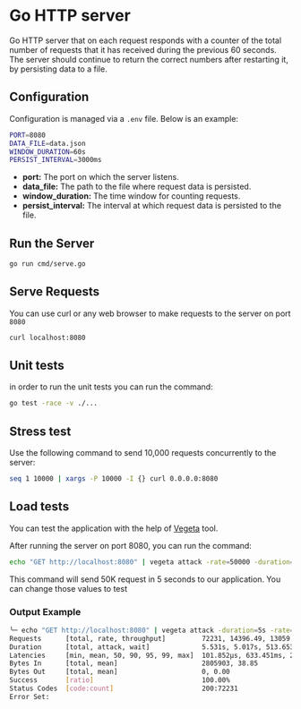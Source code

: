 # Go HTTP server 

Go HTTP server that on each request responds with a counter of the total number of requests that it has received during the previous 60 seconds. The server should continue to return the correct numbers after restarting it, by
persisting data to a file.

## Configuration

Configuration is managed via a `.env` file. Below is an example:

```bash
PORT=8080
DATA_FILE=data.json
WINDOW_DURATION=60s
PERSIST_INTERVAL=3000ms
```

- <b>port:</b> The port on which the server listens.
- <b> data_file:</b>  The path to the file where request data is persisted.
- <b> window_duration:</b>  The time window for counting requests.
- <b> persist_interval:</b>  The interval at which request data is persisted to the file.

## Run the Server

```bash
go run cmd/serve.go
``` 

## Serve Requests 
You can use curl or any web browser to make requests to the server on port `8080`
```bash
curl localhost:8080
```

## Unit tests

in order to run the unit tests you can run the command:

 ```bash
go test -race -v ./...
``` 

## Stress test  
Use the following command to send 10,000 requests concurrently to the server:

 ```bash
seq 1 10000 | xargs -P 10000 -I {} curl 0.0.0.0:8080
``` 


## Load tests

You can test the application with the help of [Vegeta](https://github.com/tsenart/vegeta) tool.

After running the server on port 8080, you can run the command:


 ```bash
echo "GET http://localhost:8080" | vegeta attack -rate=50000 -duration=5s| vegeta report
``` 


This command will send 50K request in 5 seconds to our application. You can change those values to test

### Output Example

``` bash 
╰─ echo "GET http://localhost:8080" | vegeta attack -duration=5s -rate=50000 | vegeta report
Requests      [total, rate, throughput]         72231, 14396.49, 13059.50
Duration      [total, attack, wait]             5.531s, 5.017s, 513.653ms
Latencies     [min, mean, 50, 90, 95, 99, max]  101.852µs, 633.451ms, 273.701ms, 1.599s, 1.792s, 1.89s, 3.2s
Bytes In      [total, mean]                     2805903, 38.85
Bytes Out     [total, mean]                     0, 0.00
Success       [ratio]                           100.00%
Status Codes  [code:count]                      200:72231  
Error Set:
```